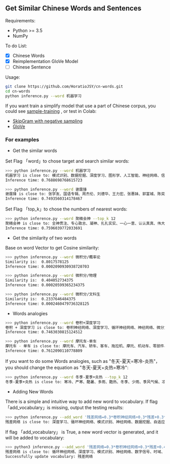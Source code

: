 ## Get Similar Chinese Words and Sentences

Requirements:

-  Python >= 3.5
- NumPy

To do List:

- [x] Chinese Words
- [x] Reimplementation GloVe Model
- [ ] Chinese Sentence 

Usage:

```bash
git clone https://github.com/HoratioJSY/cn-words.git
cd cn-words
python inference.py --word 机器学习
```

If you want train  a simplify model that use a part of Chinese corpus, you could see [sample-training](https://github.com/HoratioJSY/cn-words/tree/master/sample-training) , or test in Colab:

- [SkipGram with negative sampling](https://colab.research.google.com/drive/11qGq-rqv-tnvATUmcGhH0rqMSBqCWVxz)
- [GloVe](https://colab.research.google.com/drive/1uFnqsHyIn5C84pVkYW_dpoGB9NG7eFme)


### For examples

- Get the similar words

Set Flag 「word」to chose target and search similar words:

```bash
>>> python inference.py --word 机器学习
机器学习 is close to: 模式识别、数据挖掘、深度学习、图形学、人工智能、神经网络、信号处理、运筹学、信息论、地理信息系统、数字图像处理、微分方程、面向对象、并行计算、概率论、故障诊断、生物信息学、数理统计
Inference time: 0.7688698768615723
```

```bash
>>> python inference.py --word 谢霆锋                                                                                
谢霆锋 is close to: 张学友、国语专辑、周杰伦、刘德华、王力宏、张惠妹、郭富城、陈奕迅、林俊杰、孙燕姿、梁咏琪、林忆莲、梅艳芳、任贤齐、容祖儿、谭咏麟、张韶涵、陈慧琳
Inference time: 0.7493560314178467
```

Set Flag 「top_k」to chose the numbers of nearest words:

```bash
>>> python inference.py --word 聚精会神 --top_k 12
聚精会神 is close to: 全神贯注、专心致志、凝神、扎扎实实、一心一意、认认真真、伟大旗帜、认真、真抓实干、专心、解放思想、集中精力
Inference time: 0.7596039772033691
```

- Get the similarity of two words

Base on word Vector to get Cosine similarity:

```bash
>>> python inference.py --word 微积分/概率论
Similarity is:  0.8017578125
Inference time: 0.0002090930938720703

>>> python inference.py --word 微积分/物理
Similarity is:  0.404052734375
Inference time: 0.00020599365234375

>>> python inference.py --word 微积分/文科生
Similarity is:  0.2337646484375
Inference time: 0.0002460479736328125
```

- Words analogies


```bash
>>> python inference.py --word 卷积+深度学习
卷积 + 深度学习 is close to: 卷积神经网络、深度学习、循环神经网络、神经网络、微分方程、模式识别、自适应、傅里、数据挖掘、时域、差分、信号处理、滤波、频域、多项式、运算符、非线性、随机变量
Inference time: 0.7463030815124512

>>> python inference.py --word 摩托车-单车
摩托车 - 单车 is close to: 摩托车、汽车、轿车、客车、拖拉机、摩托、机动车、零部件、农用、三轮、卡车、变速器、电视机、跑车、小轿车、柴油、奥迪、汽油
Inference time: 0.7612090110778809
```
If you want to do some Words analogies, such as "冬天-夏天=寒冷-炎热"，you should change the equation as "冬天-夏天+炎热=寒冷":

```bash
>>> python inference.py --word 冬季-夏季+炎热 --top_k 12
冬季-夏季+炎热 is close to: 寒冷、严寒、酷暑、多雨、酷热、冬季、少雨、季风气候、凉爽、湿润气候、气温、平均气温
```

- Adding New Words


There is a simple  and intuitive way to add new word to vocabulary. If flag 「add_vocabulary」is missing,  output the testing results:

```bash
>>> python inference.py --add_word '残差网络=0.3*卷积神经网络+0.3*残差+0.3*图像识别+0.1*人工智能'
残差网络 is close to: 深度学习、循环神经网络、模式识别、神经网络、数据挖掘、自适应、信号处理、数字信号、时域、差分、微分方程、频域、图形学、人工智能、随机变量、线性规划、滤波、数字图像处理

```

If flag 「add_vocabulary」 is True, a new word vector is generated, and it will be added to vocabulary:

```bash
>>> python3 inference.py --add_word '残差网络=0.3*卷积神经网络+0.3*残差+0.4*图像识别' --add_vocabulary True
残差网络 is close to: 循环神经网络、深度学习、模式识别、神经网络、数字信号、时域、自适应、频域、数据挖掘、差分、信号处理
Successfully update vocabulary: 残差网络
```
